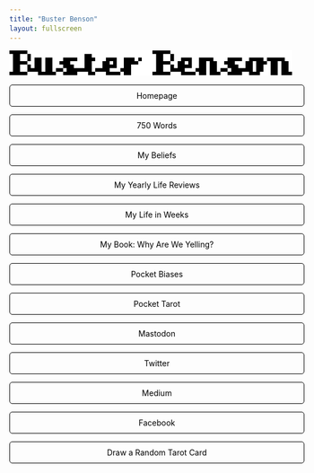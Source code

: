 ```yaml
---
title: "Buster Benson"
layout: fullscreen
---
```


<style>
a.button {
  -webkit-appearance: button;
  -moz-appearance: button;
  appearance: button;
  text-decoration: none;
  color: initial;
  width: 100%;
  padding: 10px;
  border: 1px solid #000;
  border-radius: 5px;
  text-align: center;
}
a:hover.button {
	border-color: #cca;
	background-color: #ffc;
	color: #000;
}
</style>

<p><a href='/'><img src='/assets/images/busterbenson.png' /></a>

<p><a href='/' class='button'>Homepage</a></p>

<p><a href='https://new.750words.com' class='button'>750 Words</a></p>

<p><a href='https://github.com/busterbenson/public/blob/master/book-of-beliefs.md' class='button'>My Beliefs</a></p>

<p><a href='https://busterbenson.com/pile/year-in-review/' class='button'>My Yearly Life Reviews</a></p>

<p><a href='https://busterbenson.com/life-in-weeks' class='button'>My Life in Weeks</a></p>

<p><a href='https://buster.medium.com/hello-this-is-my-book-b6aab9415f64' class='button'>My Book: Why Are We Yelling?</a></p>

<p><a href='https://pocket-biases.glideapp.io/' class='button'>Pocket Biases</a></p>

<p><a href='/tarot' class='button'>Pocket Tarot</a></p>

<p><a href='https://me.dm/@buster' class='button'>Mastodon</a></p>

<p><a href='https://twitter.com/buster/' class='button'>Twitter</a></p>

<p><a href='https://buster.medium.com' class='button'>Medium</a></p>

<p><a href='https://facebook.com/busterbenson/' class='button'>Facebook</a></p>

<p><a href='/daily-card' class='button'>Draw a Random Tarot Card</a></p>

